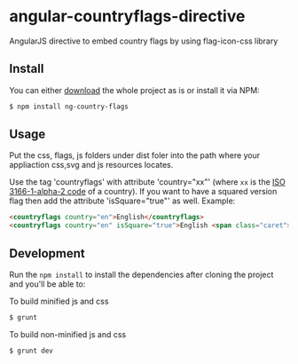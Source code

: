 # angular-countryflags-directive
AngularJS directive to embed country flags by using flag-icon-css library

Install
-------
You can either [download](https://github.com/OscarYuen/angular-countryflags-directive/archive/master.zip)
the whole project as is or install it via NPM:

```bash
$ npm install ng-country-flags
```

## Usage
Put the css, flags, js folders under dist foler into the path where your appliaction css,svg and js resources locates. 

Use the tag 'countryflags' with attribute 'country="xx"' (where `xx` is the
[ISO 3166-1-alpha-2 code](http://www.iso.org/iso/country_names_and_code_elements)
of a country). If you want to have a squared version flag
then add the attribute 'isSquare="true"' as well. Example:

```html
<countryflags country="en">English</countryflags>
<countryflags country="en" isSquare="true">English <span class="caret"></span></countryflags>
```

## Development

Run the `npm install` to install the dependencies after cloning the project and
you'll be able to:

To build minified js and css

```bash
$ grunt
```

To build non-minified js and css 

```bash
$ grunt dev
```

